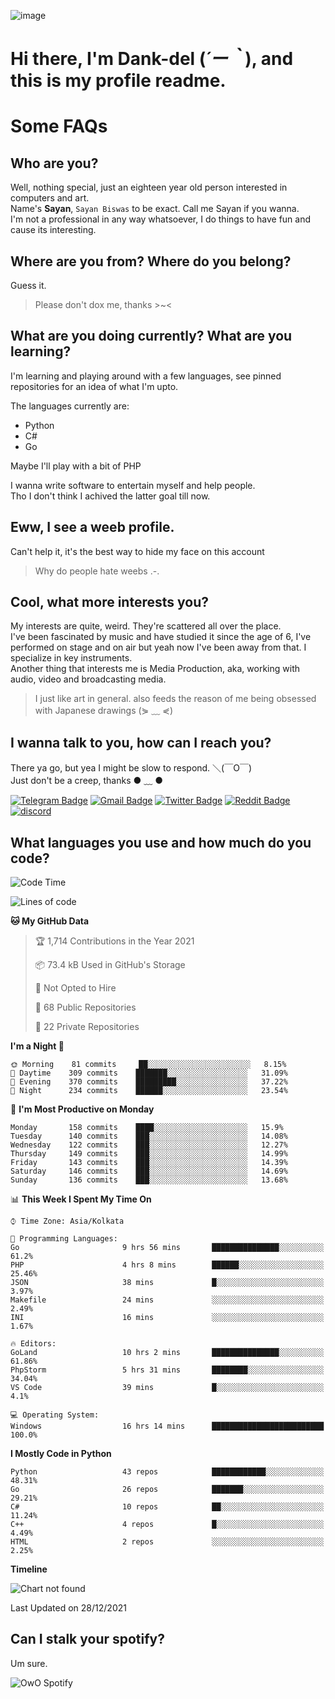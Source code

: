 ![image](https://user-images.githubusercontent.com/63096193/125182844-29f20800-e22f-11eb-8dc9-b0f2d29647bb.png)

# **Hi there, I'm Dank-del (*´ー｀*), and this is my profile readme.**
<!--  [![Profile views](https://gpvc.arturio.dev/dank-del)](https://github.com/dank-del) -->
# Some FAQs

## **Who are you?**

Well, nothing special, just an eighteen year old person interested in computers and art. \
Name's **Sayan**, `Sayan Biswas` to be exact. Call me Sayan if you wanna. \
I'm not a professional in any way whatsoever, I do things to have fun and cause its interesting.

## **Where are you from? Where do you belong?**

Guess it.
> Please don't dox me, thanks >~<

## **What are you doing currently? What are you learning?**

I'm learning and playing around with a few languages, see pinned repositories for an idea of what I'm upto.

The languages currently are:

- Python
- C#
- Go

Maybe I'll play with a bit of PHP

I wanna write software to entertain myself and help people. \
Tho I don't think I achived the latter goal till now.

## **Eww, I see a weeb profile.**

Can't help it, it's the best way to hide my face on this account
> Why do people hate weebs .-.

## **Cool, what more interests you?**

My interests are quite, weird. They're scattered all over the place. \
I've been fascinated by music and have studied it since the age of 6, I've performed on stage and on air but yeah now I've been away from that. I specialize in key instruments. \
Another thing that interests me is Media Production, aka, working with audio, video and broadcasting media.

> I just like art in general. also feeds the reason of me being obsessed with Japanese drawings (⋟ ﹏ ⋞)

## **I wanna talk to you, how can I reach you?**

There ya go, but yea I might be slow to respond. ＼(￣O￣) \
Just don't be a creep, thanks ● ﹏ ●

[![Telegram Badge](https://img.shields.io/badge/-dank_as_fuck-1ca0f1?style=flat-square&logo=telegram&logoColor=white&link=https://t.me/dank_as_fuck)](https://t.me/dank_as_fuck)
[![Gmail Badge](https://img.shields.io/badge/-chizuru@kanojo.tk-c14438?style=flat-square&logo=Gmail&logoColor=white&link=mailto:chizuru@kanojo.tk)](mailto:chizuru@kanojo.tk)
[![Twitter Badge](https://img.shields.io/twitter/follow/TheDankDel?style=social)](https://twitter.com/TheDankDel)
[![Reddit Badge](https://img.shields.io/reddit/user-karma/combined/dank_as_fuck_?style=social)](https://www.reddit.com/user/dank_as_fuck_/)
[![discord](https://discord-md-badge.vercel.app/api/shield/506536929152466945?style=social)](https://discordapp.com/users/506536929152466945)

## **What languages you use and how much do you code?**

<!--START_SECTION:waka-->
![Code Time](http://img.shields.io/badge/Code%20Time-312%20hrs%2053%20mins-blue)

![Lines of code](https://img.shields.io/badge/From%20Hello%20World%20I%27ve%20Written-866%20Thousand%20lines%20of%20code-blue)

**🐱 My GitHub Data** 

> 🏆 1,714 Contributions in the Year 2021
 > 
> 📦 73.4 kB Used in GitHub's Storage 
 > 
> 🚫 Not Opted to Hire
 > 
> 📜 68 Public Repositories 
 > 
> 🔑 22 Private Repositories  
 > 
**I'm a Night 🦉** 

```text
🌞 Morning    81 commits     ██░░░░░░░░░░░░░░░░░░░░░░░   8.15% 
🌆 Daytime    309 commits    ███████░░░░░░░░░░░░░░░░░░   31.09% 
🌃 Evening    370 commits    █████████░░░░░░░░░░░░░░░░   37.22% 
🌙 Night      234 commits    ██████░░░░░░░░░░░░░░░░░░░   23.54%

```
📅 **I'm Most Productive on Monday** 

```text
Monday       158 commits    ████░░░░░░░░░░░░░░░░░░░░░   15.9% 
Tuesday      140 commits    ███░░░░░░░░░░░░░░░░░░░░░░   14.08% 
Wednesday    122 commits    ███░░░░░░░░░░░░░░░░░░░░░░   12.27% 
Thursday     149 commits    ███░░░░░░░░░░░░░░░░░░░░░░   14.99% 
Friday       143 commits    ███░░░░░░░░░░░░░░░░░░░░░░   14.39% 
Saturday     146 commits    ███░░░░░░░░░░░░░░░░░░░░░░   14.69% 
Sunday       136 commits    ███░░░░░░░░░░░░░░░░░░░░░░   13.68%

```


📊 **This Week I Spent My Time On** 

```text
⌚︎ Time Zone: Asia/Kolkata

💬 Programming Languages: 
Go                       9 hrs 56 mins       ███████████████░░░░░░░░░░   61.2% 
PHP                      4 hrs 8 mins        ██████░░░░░░░░░░░░░░░░░░░   25.46% 
JSON                     38 mins             █░░░░░░░░░░░░░░░░░░░░░░░░   3.97% 
Makefile                 24 mins             ░░░░░░░░░░░░░░░░░░░░░░░░░   2.49% 
INI                      16 mins             ░░░░░░░░░░░░░░░░░░░░░░░░░   1.67%

🔥 Editors: 
GoLand                   10 hrs 2 mins       ███████████████░░░░░░░░░░   61.86% 
PhpStorm                 5 hrs 31 mins       ████████░░░░░░░░░░░░░░░░░   34.04% 
VS Code                  39 mins             █░░░░░░░░░░░░░░░░░░░░░░░░   4.1%

💻 Operating System: 
Windows                  16 hrs 14 mins      █████████████████████████   100.0%

```

**I Mostly Code in Python** 

```text
Python                   43 repos            ████████████░░░░░░░░░░░░░   48.31% 
Go                       26 repos            ███████░░░░░░░░░░░░░░░░░░   29.21% 
C#                       10 repos            ██░░░░░░░░░░░░░░░░░░░░░░░   11.24% 
C++                      4 repos             █░░░░░░░░░░░░░░░░░░░░░░░░   4.49% 
HTML                     2 repos             ░░░░░░░░░░░░░░░░░░░░░░░░░   2.25%

```


**Timeline**

![Chart not found](https://raw.githubusercontent.com/Dank-del/Dank-del/main/charts/bar_graph.png) 


 Last Updated on 28/12/2021
<!--END_SECTION:waka-->

## **Can I stalk your spotify?**

Um sure.

![OwO Spotify](https://spotify-recently-played-readme.vercel.app/api?user=31fdrsslnr7nvq4ytqwtw7c4rxfm&count=5)
